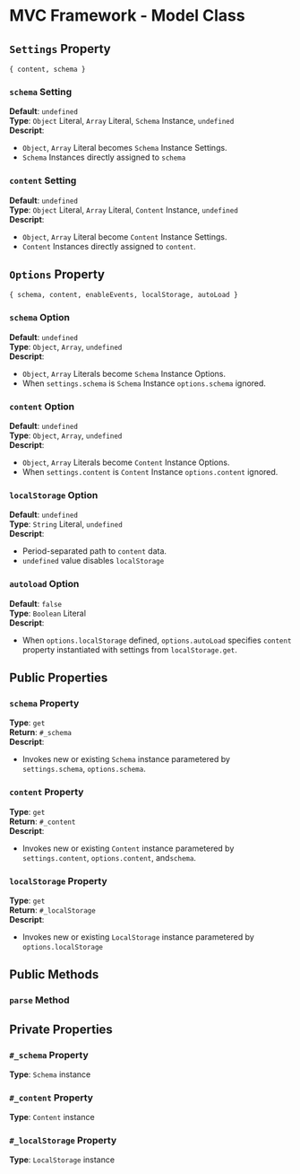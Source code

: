 # MVC Framework - Model Class

## `Settings` Property
```
{ content, schema }
```
### `schema` Setting
**Default**: `undefined`  
**Type**: `Object` Literal, `Array` Literal, `Schema` Instance, `undefined`  
**Descript**:  
 - `Object`, `Array` Literal becomes `Schema` Instance Settings.  
 - `Schema` Instances directly assigned to `schema`  
### `content` Setting
**Default**: `undefined`  
**Type**: `Object` Literal, `Array` Literal, `Content` Instance, `undefined`  
**Descript**:  
 - `Object`, `Array` Literal become `Content` Instance Settings.  
 - `Content` Instances directly assigned to `content`.  

## `Options` Property
```
{ schema, content, enableEvents, localStorage, autoLoad }
```
### `schema` Option
**Default**: `undefined`  
**Type**: `Object`, `Array`, `undefined`  
**Descript**:  
 - `Object`, `Array` Literals become `Schema` Instance Options.  
 - When `settings.schema` is `Schema` Instance `options.schema` ignored.  
### `content` Option
**Default**: `undefined`  
**Type**: `Object`, `Array`, `undefined`  
**Descript**:  
 - `Object`, `Array` Literals become `Content` Instance Options.  
 - When `settings.content` is `Content` Instance `options.content` ignored.  
### `localStorage` Option
**Default**: `undefined`  
**Type**: `String` Literal, `undefined`  
**Descript**:  
 - Period-separated path to `content` data.  
 - `undefined` value disables `localStorage`  
### `autoload` Option
**Default**: `false`  
**Type**: `Boolean` Literal  
**Descript**:  
 - When `options.localStorage` defined, `options.autoLoad` specifies `content` property instantiated with settings from `localStorage.get`.  
## Public Properties
### `schema` Property
**Type**: `get`  
**Return**: `#_schema`  
**Descript**:  
 - Invokes new or existing `Schema` instance parametered by `settings.schema`, `options.schema`.  

### `content` Property
**Type**: `get`  
**Return**: `#_content`  
**Descript**:  
 - Invokes new or existing `Content` instance parametered by `settings.content`, `options.content`, and`schema`.  

### `localStorage` Property
**Type**: `get`  
**Return**: `#_localStorage`  
**Descript**:  
 - Invokes new or existing `LocalStorage` instance parametered by `options.localStorage`  

## Public Methods
### `parse` Method

## Private Properties
### `#_schema` Property
**Type**: `Schema` instance  
### `#_content` Property
**Type**: `Content` instance  
### `#_localStorage` Property
**Type**: `LocalStorage` instance  

